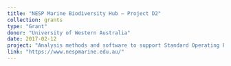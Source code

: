 ```yaml
---
title: "NESP Marine Biodiversity Hub – Project D2"
collection: grants
type: "Grant"
donor: "University of Western Australia"
date: 2017-02-12
project: "Analysis methods and software to support Standard Operating Procedures for survey design, condition assessment and trend detection."
link: "https://www.nespmarine.edu.au/"
---
```

